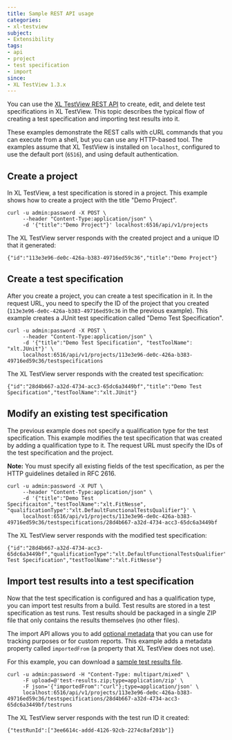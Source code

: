 ```yaml
---
title: Sample REST API usage
categories:
- xl-testview
subject:
- Extensibility
tags:
- api
- project
- test specification
- import
since:
- XL TestView 1.3.x
---
```


You can use the [XL TestView REST API](/xl-testview/latest/rest-api/index.html) to create, edit, and delete test specifications in XL TestView. This topic describes the typical flow of creating a test specification and importing test results into it.

These examples demonstrate the REST calls with cURL commands that you can execute from a shell, but you can use any HTTP-based tool. The examples assume that XL TestView is installed on `localhost`, configured to use the default port (`6516`), and using default authentication.

## Create a project

In XL TestView, a test specification is stored in a project. This example shows how to create a project with the title "Demo Project". 

    curl -u admin:password -X POST \
         --header "Content-Type:application/json" \
         -d '{"title":"Demo Project"}' localhost:6516/api/v1/projects

The XL TestView server responds with the created project and a unique ID that it generated:

    {"id":"113e3e96-de0c-426a-b383-49716ed59c36","title":"Demo Project"}

## Create a test specification

After you create a project, you can create a test specification in it. In the request URL, you need to specify the ID of the project that you created (`113e3e96-de0c-426a-b383-49716ed59c36` in the previous example). This example creates a JUnit test specification called "Demo Test Specification".

    curl -u admin:password -X POST \
         --header "Content-Type:application/json" \
         -d '{"title":"Demo Test Specification", "testToolName": "xlt.JUnit"}' \
         localhost:6516/api/v1/projects/113e3e96-de0c-426a-b383-49716ed59c36/testspecifications

The XL TestView server responds with the created test specification:

    {"id":"28d4b667-a32d-4734-acc3-65dc6a3449bf","title":"Demo Test Specification","testToolName":"xlt.JUnit"}

## Modify an existing test specification

The previous example does not specify a qualification type for the test specification. This example modifies the test specification that was created by adding a qualification type to it. The request URL must specify the IDs of the test specification and the project.

**Note:** You must specify all existing fields of the test specification, as per the HTTP guidelines detailed in RFC 2616.

    curl -u admin:password -X PUT \
         --header "Content-Type:application/json" \
         -d '{"title":"Demo Test Specificaiton","testToolName":"xlt.FitNesse", "qualificationType":"xlt.DefaultFunctionalTestsQualifier"}' \
         localhost:6516/api/v1/projects/113e3e96-de0c-426a-b383-49716ed59c36/testspecifications/28d4b667-a32d-4734-acc3-65dc6a3449bf

The XL TestView server responds with the modified test specification:

    {"id":"28d4b667-a32d-4734-acc3-65dc6a3449bf","qualificationType":"xlt.DefaultFunctionalTestsQualifier","title":"Demo Test Specification","testToolName":"xlt.FitNesse"}

## Import test results into a test specification

Now that the test specification is configured and has a qualification type, you can import test results from a build. Test results are stored in a test specification as test runs. Test results should be packaged in a single ZIP file that only contains the results themselves (no other files).

The import API allows you to add [optional metadata](/xl-testview/how-to/import-test-results-using-api.html) that you can use for tracking purposes or for custom reports. This example adds a metadata property called `importedFrom` (a property that XL TestView does not use).

For this example, you can download a [sample test results file](samples/test-results.zip).

    curl -u admin:password -H "Content-Type: multipart/mixed" \
         -F upload=@'test-results.zip;type=application/zip' \
         -F json='{"importedFrom":"curl"};type=application/json' \
         localhost:6516/api/v1/projects/113e3e96-de0c-426a-b383-49716ed59c36/testspecifications/28d4b667-a32d-4734-acc3-65dc6a3449bf/testruns 

The XL TestView server responds with the test run ID it created:

    {"testRunId":["3ee6614c-addd-4126-92cb-2274c8af201b"]}
